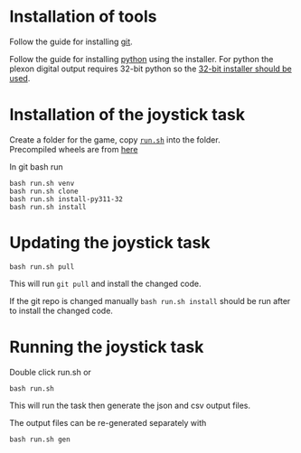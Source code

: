 
# Installation of tools

Follow the guide for installing [git](../git_setup.md).

Follow the guide for installing [python](../python_basics/windows_setup.md) using the installer. For python the plexon digital output requires 32-bit python so the [32-bit installer should be used](https://www.python.org/ftp/python/3.11.5/python-3.11.5.exe).

# Installation of the joystick task

Create a folder for the game, copy [`run.sh`](./run.sh) into the folder.  
Precompiled wheels are from [here](https://www.lfd.uci.edu/~gohlke/pythonlibs/)

In git bash run
```
bash run.sh venv
bash run.sh clone
bash run.sh install-py311-32
bash run.sh install
```

# Updating the joystick task

```
bash run.sh pull
```
This will run `git pull` and install the changed code.

If the git repo is changed manually `bash run.sh install` should be run after to install the changed code.

# Running the joystick task

Double click run.sh or
```
bash run.sh
```
This will run the task then generate the json and csv output files.

The output files can be re-generated separately with
```
bash run.sh gen
```
